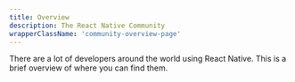 ```yaml
---
title: Overview
description: The React Native Community
wrapperClassName: 'community-overview-page'
---
```


There are a lot of developers around the world using React Native. This is a brief overview of where you can find them.
